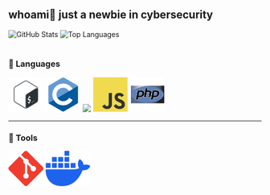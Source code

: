 ## whoami🦋 just a newbie in cybersecurity 

<!-- <img src="https://github.com/usagi143/usagi143/blob/main/src/cinnamoroll.png?raw=true" height="50"/> 🌸-->

<div>
  <img src="https://github-readme-stats.vercel.app/api?username=usagi143&show_icons=true&theme=radical" alt="GitHub Stats" height="180em" />
  <img src="https://github-readme-stats.vercel.app/api/top-langs/?username=usagi143&layout=compact&theme=radical" alt="Top Languages" height="180em" />
</div>

<br>

### 🌸 Languages

<div >
    <!--<img src="https://github.com/usagi143/usagi143/blob/main/src/icons8-assembly-96.png?raw=true" height="70"/>-->
    <img src="https://github.com/usagi143/usagi143/blob/main/src/bash-scripting.svg?raw=true" height="70"/>
    <img src="https://github.com/usagi143/usagi143/blob/main/src/c-original.svg?raw=true" height="70"/>
    <img src='https://github.com/MarikIshtar007/MarikIshtar007/blob/master/images/python2.png' height='70'/> 
    <img src="https://github.com/usagi143/usagi143/blob/main/src/js.svg?raw=true" height="70"/>
    <img src="https://github.com/usagi143/usagi143/blob/main/src/php.svg?raw=true" height="70"/>
</div>

<hr>

### 🌸 Tools
<div>
    <img src="https://github.com/usagi143/usagi143/blob/main/src/Git-Icon-1788C.svg?raw=true" height="70"/>
    <img src="https://github.com/usagi143/usagi143/blob/main/src/docker-mark-blue.svg?raw=true" height="70"/>
</div>



  <!--  e.g. dark, radical, merko, gruvbox, tokyonight, onedark, cobalt, synthwave, highcontrast, dracula). -->
